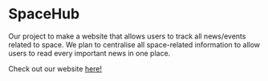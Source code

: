 # SpaceHub
Our project to make a website that allows users to track all news/events
related to space. We plan to centralise all space-related information to
allow users to read every important news in one place.

Check out our website [here!](https://space-hub.azurewebsites.net)
